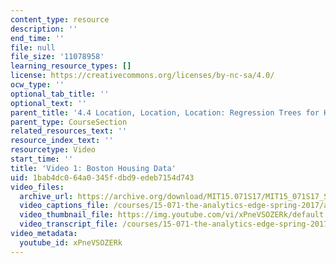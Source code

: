 ```yaml
---
content_type: resource
description: ''
end_time: ''
file: null
file_size: '11078958'
learning_resource_types: []
license: https://creativecommons.org/licenses/by-nc-sa/4.0/
ocw_type: ''
optional_tab_title: ''
optional_text: ''
parent_title: '4.4 Location, Location, Location: Regression Trees for Housing Data  (Recitation)'
parent_type: CourseSection
related_resources_text: ''
resource_index_text: ''
resourcetype: Video
start_time: ''
title: 'Video 1: Boston Housing Data'
uid: 1bab4dc0-64a0-345f-dbd9-edeb7154d743
video_files:
  archive_url: https://archive.org/download/MIT15.071S17/MIT15_071S17_Session_4.4.02_300k.mp4
  video_captions_file: /courses/15-071-the-analytics-edge-spring-2017/a20ba80914005715a5efc1fbdc697df0_xPneVSOZERk.vtt
  video_thumbnail_file: https://img.youtube.com/vi/xPneVSOZERk/default.jpg
  video_transcript_file: /courses/15-071-the-analytics-edge-spring-2017/9ba01e3ab43c31ba3cd93930e659b012_xPneVSOZERk.pdf
video_metadata:
  youtube_id: xPneVSOZERk
---
```


